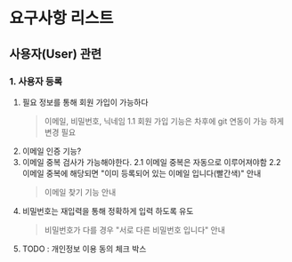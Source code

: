 # 요구사항 리스트

## 사용자(User) 관련

### 1. 사용자 등록

1. 필요 정보를 통해 회원 가입이 가능하다
   > 이메일, 비밀번호, 닉네임
   > 1.1 회원 가입 기능은 차후에 git 연동이 가능 하게 변경 필요
2. 이메일 인증 기능?
3. 이메일 중복 검사가 가능해야한다.
   2.1 이메일 중복은 자동으로 이루어져야함
   2.2 이메일 중복에 해당되면 "이미 등록되어 있는 이메일 입니다(빨간색)" 안내
   > 이메일 찾기 기능 안내
4. 비밀번호는 재입력을 통해 정확하게 입력 하도록 유도
   > 비밀번호가 다를 경우 "서로 다른 비밀번호 입니다" 안내
5. TODO : 개인정보 이용 동의 체크 박스
